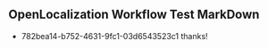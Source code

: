 ## OpenLocalization Workflow Test MarkDown
* 782bea14-b752-4631-9fc1-03d6543523c1 thanks!

<!--HONumber=Jul16_HO4-->


